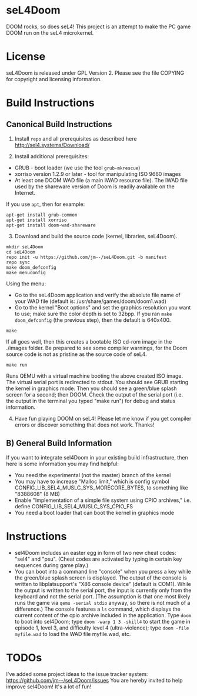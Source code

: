 # seL4Doom

DOOM rocks, so does seL4! This project is an attempt to make the PC game DOOM
run on the seL4 microkernel.

# License
seL4Doom is released under GPL Version 2. Please see the file COPYING for
copyright and licensing information.


# Build Instructions

## Canonical Build Instructions

1) Install `repo` and all prerequisites as described here http://sel4.systems/Download/

2) Install additional prerequisites:
* GRUB - boot loader (we use the tool `grub-mkrescue`)
* xorriso version 1.2.9 or later - tool for manipulating ISO 9660 images
* At least one DOOM WAD file (a main IWAD resource file). The IWAD file used
  by the shareware version of Doom is readily available on the Internet.

If you use `apt`, then for example:
```
apt-get install grub-common
apt-get install xorriso
apt-get install doom-wad-shareware
```

3) Download and build the source code (kernel, libraries, seL4Doom).
```
mkdir seL4Doom
cd seL4Doom
repo init -u https://github.com/jm--/seL4Doom.git -b manifest
repo sync
make doom_defconfig
make menuconfig
```

Using the menu:
* Go to the seL4Doom application and verify the absolute file name of your
  WAD file (default is: /usr/share/games/doom/doom1.wad)
* Go to the kernel "Boot options" and set the graphics resolution you want
  to use; make sure the color depth is set to 32bpp. If you ran
  `make doom_defconfig` (the previous step), then the default is 640x400.

```
make
```
If all goes well, then this creates a bootable ISO cd-rom image in the
./images folder. Be prepared to see some compiler warnings, for the Doom source
code is not as pristine as the source code of seL4.
```
make run
```
Runs QEMU with a virtual machine booting the above created ISO image. The
virtual serial port is redirected to stdout. You should see GRUB starting
the kernel in graphics mode. Then you should see a green/blue splash screen
for a second; then DOOM. Check the output of the serial port (i.e. the output
in the terminal you typed "make run") for debug and status information.

4) Have fun playing DOOM on seL4! Please let me know if you get compiler errors
or discover something that does not work. Thanks!


## B) General Build Information
If you want to integrate sel4Doom in your existing build infrastructure, then
here is some information you may find helpful:
* You need the experimental (not the master) branch of the kernel
* You may have to increase "Malloc limit," which is config symbol
  CONFIG_LIB_SEL4_MUSLC_SYS_MORECORE_BYTES, to something like "8388608" (8 MB)
* Enable "Implementation of a simple file system using CPIO archives," i.e.
  define CONFIG_LIB_SEL4_MUSLC_SYS_CPIO_FS
* You need a boot loader that can boot the kernel in graphics mode


# Instructions
* sel4Doom includes an easter egg in form of two new cheat codes: "sel4"
  and "psu". (Cheat codes are activated by typing in certain key sequences
  during game play.)
* You can boot into a command line "console" when you press a key while the
  green/blue splash screen is displayed. The output of the console is written
  to libplatsupport's "X86 console device" (default is COM1). While the
  output is written to the serial port, the input is currently only from the
  keyboard and not the serial port. (The assumption is that one most likely runs
  the game via `qemu -serial stdio` anyway, so there is not much of a
  difference.) The console features a `ls` command, which
  displays the current content of the cpio archive included in the application.
  Type `doom` to boot into sel4Doom; type `doom -warp 1 3 -skill4` to start the
  game in episode 1, level 3, and difficulty level 4 (ultra-violence); type
  `doom -file myfile.wad` to load the WAD file myfile.wad, etc.


# TODOs
I've added some project ideas to the issue tracker system:
https://github.com/jm--/seL4Doom/issues
You are hereby invited to help improve sel4Doom! It's a lot of fun!
